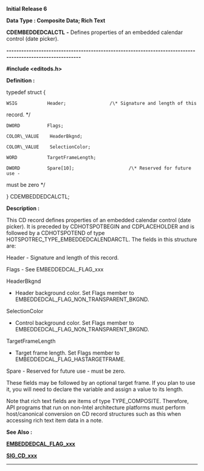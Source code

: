 




<!--
 /\* Font Definitions \*/
 @font-face
 {font-family:Courier;
 panose-1:2 7 4 9 2 2 5 2 4 4;}
@font-face
 {font-family:Helv;
 panose-1:2 11 6 4 2 2 2 3 2 4;}
@font-face
 {font-family:"Cambria Math";
 panose-1:2 4 5 3 5 4 6 3 2 4;}
 /\* Style Definitions \*/
 p.MsoNormal, li.MsoNormal, div.MsoNormal
 {margin-top:0cm;
 margin-right:0cm;
 margin-bottom:8.0pt;
 margin-left:0cm;
 line-height:107%;
 font-size:11.0pt;
 font-family:"Calibri",sans-serif;}
.MsoChpDefault
 {font-size:11.0pt;}
.MsoPapDefault
 {margin-bottom:8.0pt;
 line-height:107%;}
 /\* Page Definitions \*/
 @page WordSection1
 {size:612.0pt 792.0pt;
 margin:72.0pt 72.0pt 72.0pt 72.0pt;}
div.WordSection1
 {page:WordSection1;}
-->




**Initial Release 6**



**Data Type : Composite Data; Rich
Text**



**CDEMBEDDEDCALCTL** **-** Defines
properties of an embedded calendar control (date picker).


**----------------------------------------------------------------------------------------------------------**



**#include
<editods.h>**



**Definition :**



typedef struct {  

    WSIG           Header;                /\* Signature and length of this
record. \*/  

    DWORD          Flags;  

    COLOR\_VALUE    HeaderBkgnd;  

    COLOR\_VALUE    SelectionColor;  

    WORD           TargetFrameLength;  

    DWORD          Spare[10];                    /\* Reserved for future use -
must be zero \*/         


} CDEMBEDDEDCALCTL;


 


 


**Description :**



This CD
record defines properties of an embedded calendar control (date picker).   It
is preceded by CDHOTSPOTBEGIN and CDPLACEHOLDER and is followed by a
CDHOTSPOTEND of type HOTSPOTREC\_TYPE\_EMBEDDEDCALENDARCTL. The fields in this
structure are:


  

Header - Signature and length of this record.


Flags - See
EMBEDDEDCAL\_FLAG\_xxx 


HeaderBkgnd
- Header background color. Set Flags member to
EMBEDDEDCAL\_FLAG\_NON\_TRANSPARENT\_BKGND.


SelectionColor
- Control background color. Set Flags member to
EMBEDDEDCAL\_FLAG\_NON\_TRANSPARENT\_BKGND.


TargetFrameLength
- Target frame length. Set Flags member to EMBEDDEDCAL\_FLAG\_HASTARGETFRAME.  

Spare - Reserved for future use - must be zero.


 


These fields
may be followed by an optional target frame. If you plan to use it, you will
need to declare the variable and assign a value to its length.


 


Note that
rich text fields are items of type TYPE\_COMPOSITE.  Therefore, API programs
that run on non-Intel architecture platforms must perform host/canonical
conversion on CD record structures such as this when accessing rich text item
data in a note.


 **See Also :**


**[EMBEDDEDCAL\_FLAG\_xxx](EMBEDDEDCAL_FLAG_xxx.md)**


**[SIG\_CD\_xxx](SIG_CD_xxx.md)**



----------------------------------------------------------------------------------------------------------


 





